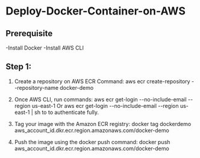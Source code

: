 # Deploy-Docker-Container-on-AWS

## Prerequisite 

-Install Docker
-Install AWS CLI

## Step 1: 

1. Create a repository on AWS ECR
Command:  aws ecr create-repository --repository-name docker-demo

2. Once AWS CLI, run commands:
aws ecr get-login --no-include-email --region us-east-1
Or 
aws ecr get-login --no-include-email --region us-east-1 | sh  to to authenticate fully.


3. Tag your image with the Amazon ECR registry:
docker tag dockerdemo aws_account_id.dkr.ecr.region.amazonaws.com/docker-demo

4. Push the image using the docker push command:
docker push aws_account_id.dkr.ecr.region.amazonaws.com/docker-demo


